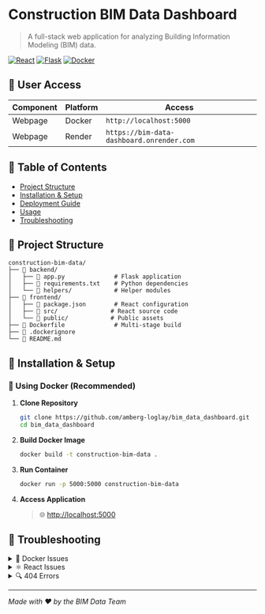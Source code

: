 # Construction BIM Data Dashboard

> A full-stack web application for analyzing Building Information Modeling (BIM) data.

[![React](https://img.shields.io/badge/Frontend-React-blue)](https://reactjs.org/)
[![Flask](https://img.shields.io/badge/Backend-Flask-green)](https://flask.palletsprojects.com/)
[![Docker](https://img.shields.io/badge/Container-Docker-blue)](https://www.docker.com/)

## 🔑 User Access

| Component | Platform | Access |
|-----------|----------|---------|
| Webpage | Docker | `http://localhost:5000` |
| Webpage | Render | `https://bim-data-dashboard.onrender.com` |

## 📑 Table of Contents

- [Project Structure](#-project-structure)
- [Installation & Setup](#-installation--setup)
- [Deployment Guide](#-deployment-guide)
- [Usage](#-usage)
- [Troubleshooting](#-troubleshooting)

## 📁 Project Structure

```tree
construction-bim-data/
├── 📂 backend/
│   ├── 📜 app.py              # Flask application
│   ├── 📜 requirements.txt    # Python dependencies
│   └── 📂 helpers/            # Helper modules
├── 📂 frontend/
│   ├── 📜 package.json        # React configuration
│   ├── 📂 src/               # React source code
│   └── 📂 public/            # Public assets
├── 🐳 Dockerfile              # Multi-stage build
├── 📝 .dockerignore
└── 📖 README.md
```

## 🚀 Installation & Setup

### 🐳 Using Docker (Recommended)

1. **Clone Repository**
   ```bash
   git clone https://github.com/amberg-loglay/bim_data_dashboard.git
   cd bim_data_dashboard
   ```

2. **Build Docker Image**
   ```bash
   docker build -t construction-bim-data .
   ```

3. **Run Container**
   ```bash
   docker run -p 5000:5000 construction-bim-data
   ```

4. **Access Application**
   > 🌐 [http://localhost:5000](http://localhost:5000)

## 🔧 Troubleshooting

<details>
<summary>🐳 Docker Issues</summary>

```bash
# Clean build
docker build --no-cache -t construction-bim-data .
```
</details>

<details>
<summary>⚛️ React Issues</summary>

- Check `package.json` dependencies
- Verify module imports
</details>

<details>
<summary>🔍 404 Errors</summary>

- Verify static file configuration
- Check build paths
</details>

---
*Made with ❤️ by the BIM Data Team*
